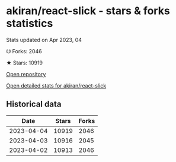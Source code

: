 # akiran/react-slick - stars & forks statistics

Stats updated on Apr 2023, 04

☋ Forks: 2046

★ Stars: 10919

[Open repository](https://github.com/akiran/react-slick)

[Open detailed stats for akiran/react-slick](https://reviewgithub.com/rep/akiran/react-slick)

## Historical data
| Date | Stars | Forks |
|------|-------|-------|
| 2023-04-04 | 10919 | 2046 | 
| 2023-04-03 | 10916 | 2045 | 
| 2023-04-02 | 10913 | 2046 | 

